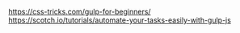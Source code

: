https://css-tricks.com/gulp-for-beginners/
https://scotch.io/tutorials/automate-your-tasks-easily-with-gulp-js
